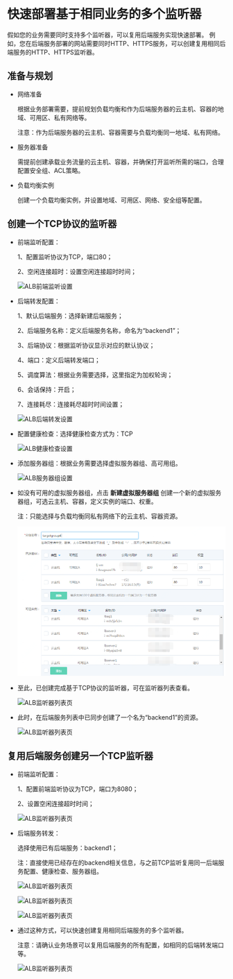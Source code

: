 # 快速部署基于相同业务的多个监听器

假如您的业务需要同时支持多个监听器，可以复用后端服务实现快速部署。
例如，您在后端服务部署的网站需要同时HTTP、HTTPS服务，可以创建复用相同后端服务的HTTP、HTTPS监听器。

## 准备与规划

- 网络准备

	根据业务部署需要，提前规划负载均衡和作为后端服务器的云主机、容器的地域、可用区、私有网络等。
	
	注意：作为后端服务器的云主机、容器需要与负载均衡同一地域、私有网络。

- 服务器准备

	需提前创建承载业务流量的云主机、容器，并确保打开监听所需的端口，合理配置安全组、ACL策略。

- 负载均衡实例

	创建一个负载均衡实例，并设置地域、可用区、网络、安全组等配置。

## 创建一个TCP协议的监听器

- 前端监听配置：
	
	1、配置监听协议为TCP，端口80；

	2、空闲连接超时：设置空闲连接超时时间；

	![ALB前端监听设置](https://github.com/jdcloudcom/cn/blob/master/image/Networking/ALB/ALB-080.png)

- 后端转发配置：
	
	1、默认后端服务：选择新建后端服务；

	2、后端服务名称：定义后端服务名称，命名为“backend1”；

	3、后端协议：根据监听协议显示对应的默认协议；

	4、端口：定义后端转发端口；

	5、调度算法：根据业务需要选择，这里指定为加权轮询；

	6、会话保持：开启；

	7、连接耗尽：连接耗尽超时时间设置；

	![ALB后端转发设置](https://github.com/jdcloudcom/cn/blob/master/image/Networking/ALB/ALB-081.png)

- 配置健康检查：选择健康检查方式为：TCP

	![ALB健康检查设置](https://github.com/jdcloudcom/cn/blob/master/image/Networking/ALB/ALB-082.png)

- 添加服务器组：根据业务需要选择虚拟服务器组、高可用组。

	![ALB服务器组设置](https://github.com/jdcloudcom/cn/blob/master/image/Networking/ALB/ALB-083.png)

- 如没有可用的虚拟服务器组，点击 **新建虚拟服务器组** 创建一个新的虚拟服务器组，可选云主机、容器，定义实例的端口、权重。
	
	注：只能选择与负载均衡同私有网络下的云主机、容器资源。

	![ALB虚拟服务器组设置](https://github.com/jdcloudcom/cn/blob/master/image/Networking/ALB/ALB-084.png)

- 至此，已创建完成基于TCP协议的监听器，可在监听器列表查看。

	![ALB监听器列表页](https://github.com/jdcloudcom/cn/blob/master/image/Networking/ALB/ALB-085.png)

- 此时，在后端服务列表中已同步创建了一个名为“backend1”的资源。

	![ALB监听器列表页](https://github.com/jdcloudcom/cn/blob/master/image/Networking/ALB/ALB-086.png)

## 复用后端服务创建另一个TCP监听器

- 前端监听配置：

	1、配置前端监听协议为TCP，端口为8080；

	2、设置空闲连接超时时间；

	![ALB监听器列表页](https://github.com/jdcloudcom/cn/blob/master/image/Networking/ALB/ALB-087.png)

- 后端服务转发：

	选择使用已有后端服务：backend1；
	
	注：直接使用已经存在的backend相关信息，与之前TCP监听复用同一后端服务配置、健康检查、服务器组。

	![ALB监听器列表页](https://github.com/jdcloudcom/cn/blob/master/image/Networking/ALB/ALB-088.png)

	![ALB监听器列表页](https://github.com/jdcloudcom/cn/blob/master/image/Networking/ALB/ALB-089.png)

	![ALB监听器列表页](https://github.com/jdcloudcom/cn/blob/master/image/Networking/ALB/ALB-090.png)

- 通过这种方式，可以快速创建复用相同后端服务的多个监听器。

	注意：请确认业务场景可以复用后端服务的所有配置，如相同的后端转发端口等。

	![ALB监听器列表页](https://github.com/jdcloudcom/cn/blob/master/image/Networking/ALB/ALB-091.png)
